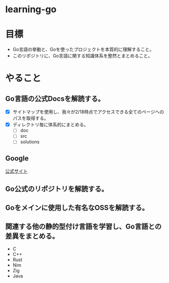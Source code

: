 # learning-go

# 目標
- Go言語の挙動と、Goを使ったプロジェクトを本質的に理解すること。
- このリポジトリに、Go言語に関する知識体系を整然とまとめること。

# やること
## Go言語の公式Docsを解読する。
- [x] サイトマップを使用し、我々が2/18時点でアクセスできる全てのページへのパスを取得する。
- [x] ディレクトリ毎に体系的にまとめる。
    - [ ] doc
    - [ ] src
    - [ ] solutions
## Google
[公式サイト](https://cs.opensource.google/go/go)
## Go公式のリポジトリを解読する。
## Goをメインに使用した有名なOSSを解読する。
## 関連する他の静的型付け言語を学習し、Go言語との差異をまとめる。
- C
- C++
- Rust
- Nim
- Zig
- Java
